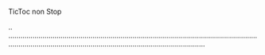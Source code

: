 TicToc non Stop

..
..............................................................................................................................................................................................................................